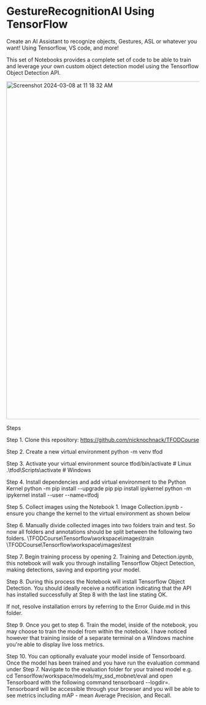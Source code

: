 # GestureRecognitionAI Using TensorFlow
Create an AI Assistant to recognize objects, Gestures, ASL or whatever you want! Using Tensorflow, VS code, and more! 

This set of Notebooks provides a complete set of code to be able to train and leverage your own custom object detection model using the Tensorflow Object Detection API.

<img width="882" alt="Screenshot 2024-03-08 at 11 18 32 AM" src="https://github.com/Yxshua/Gesture-Recognition-AI/assets/152213585/5f5226e9-3fe0-4c8e-acd9-9d2df02346af">

Steps

Step 1. Clone this repository: https://github.com/nicknochnack/TFODCourse

Step 2. Create a new virtual environment
python -m venv tfod

Step 3. Activate your virtual environment
source tfod/bin/activate # Linux
.\tfod\Scripts\activate # Windows 

Step 4. Install dependencies and add virtual environment to the Python Kernel
python -m pip install --upgrade pip
pip install ipykernel
python -m ipykernel install --user --name=tfodj

Step 5. Collect images using the Notebook 1. Image Collection.ipynb - ensure you change the kernel to the virtual environment as shown below



Step 6. Manually divide collected images into two folders train and test. So now all folders and annotations should be split between the following two folders.
\TFODCourse\Tensorflow\workspace\images\train
\TFODCourse\Tensorflow\workspace\images\test

Step 7. Begin training process by opening 2. Training and Detection.ipynb, this notebook will walk you through installing Tensorflow Object Detection, making detections, saving and exporting your model.

Step 8. During this process the Notebook will install Tensorflow Object Detection. You should ideally receive a notification indicating that the API has installed successfully at Step 8 with the last line stating OK.


If not, resolve installation errors by referring to the Error Guide.md in this folder.

Step 9. Once you get to step 6. Train the model, inside of the notebook, you may choose to train the model from within the notebook. I have noticed however that training inside of a separate terminal on a Windows machine you're able to display live loss metrics.



Step 10. You can optionally evaluate your model inside of Tensorboard. Once the model has been trained and you have run the evaluation command under Step 7. Navigate to the evaluation folder for your trained model e.g.
 cd Tensorlfow/workspace/models/my_ssd_mobnet/eval
and open Tensorboard with the following command
tensorboard --logdir=. 
Tensorboard will be accessible through your browser and you will be able to see metrics including mAP - mean Average Precision, and Recall.
